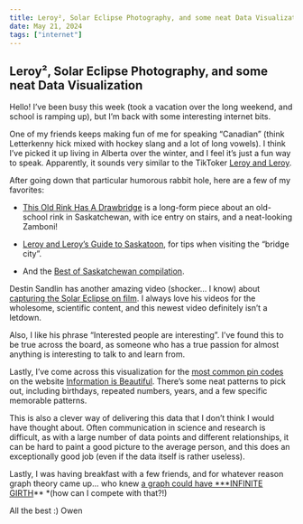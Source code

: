 ```yaml
---
title: Leroy², Solar Eclipse Photography, and some neat Data Visualization
date: May 21, 2024
tags: ["internet"]
---
```


## Leroy², Solar Eclipse Photography, and some neat Data Visualization

Hello! I’ve been busy this week (took a vacation over the long weekend, and school is ramping up), but I’m back with some interesting internet bits.

One of my friends keeps making fun of me for speaking “Canadian” (think Letterkenny hick mixed with hockey slang and a lot of long vowels). I think I’ve picked it up living in Alberta over the winter, and I feel it’s just a fun way to speak. Apparently, it sounds very similar to the TikToker [Leroy and Leroy](https://www.tiktok.com/@leroyandleroy?lang=en).

After going down that particular humorous rabbit hole, here are a few of my favorites:

* [This Old Rink Has A Drawbridge](https://www.youtube.com/watch?v=9pmO0JZyrFY) is a long-form piece about an old-school rink in Saskatchewan, with ice entry on stairs, and a neat-looking Zamboni!

* [Leroy and Leroy’s Guide to Saskatoon](https://www.youtube.com/watch?v=4KiO5hAmhi0), for tips when visiting the “bridge city”.

* And the [Best of Saskatchewan compilation](https://www.tiktok.com/@leroyandleroy/video/7364099534462438662?_r=1&_t=8mA41fM4iTA).

Destin Sandlin has another amazing video (shocker… I know) about [capturing the Solar Eclipse on film](https://www.youtube.com/watch?v=bQF51mqzrY4). I always love his videos for the wholesome, scientific content, and this newest video definitely isn’t a letdown.

Also, I like his phrase “Interested people are interesting”. I’ve found this to be true across the board, as someone who has a true passion for almost anything is interesting to talk to and learn from.

Lastly, I’ve come across this visualization for the [most common pin codes](https://informationisbeautiful.net/visualizations/most-common-pin-codes/) on the website [Information is Beautiful](https://informationisbeautiful.net/). There’s some neat patterns to pick out, including birthdays, repeated numbers, years, and a few specific memorable patterns.

This is also a clever way of delivering this data that I don’t think I would have thought about. Often communication in science and research is difficult, as with a large number of data points and different relationships, it can be hard to paint a good picture to the average person, and this does an exceptionally good job (even if the data itself is rather useless).

Lastly, I was having breakfast with a few friends, and for whatever reason graph theory came up… who knew [a graph could have ***INFINITE GIRTH](https://en.wikipedia.org/wiki/Girth_(graph_theory))** *(how can I compete with that?!)

All the best :)
Owen
